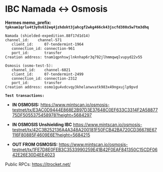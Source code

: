 # IBC Namada <-> Osmosis

**Hermes memo_prefix: `tpknam1qrlu4t3y8s632eq4jzhdxkt3jahcgf2wkg466ck43jscfd380x5w7tm3dhq`**

~~~
Namada (shielded-expedition.88f17d1d14)
channel_id:    channel-571
   client_id:     07-tendermint-1964
   connection_id: connection-961
   port_id:       transfer
Creation address: tnam1qpnhswjlnknhap6r3q792jlhmmqwqlvupyd22v55
~~~

~~~
Osmosis (osmo-test-5): 
   channel_id:    channel-6021
   client_id:     07-tendermint-2499
   connection_id: connection-2312
   port_id:       transfer
Creation address: osmo1gu4vdcvqy3khelanwvatk983x49ngxujlp9pvd
~~~

**`Test transactions:`**

- **IN OSMOSIS:** https://www.mintscan.io/osmosis-testnet/tx/E3AC0D9444E868E2B97D3E37648C0EF633C3314F2A5887775DF5055375458978?height=5684297  
- **IN OSMOSIS Unshielding IBC** https://www.mintscan.io/osmosis-testnet/tx/42C3B252136A4A348A200181F50FCB42BA720CD36678E67116F80885F4609E6E?height=5684215


- **OUT FROM OSMOSIS:** https://www.mintscan.io/osmosis-testnet/tx/1FE7D8E0FEB3C3533990259E41B42F0EAF841350C15CDF0642E26E30D4EE4023


Public RPCs: https://itrocket.net/

